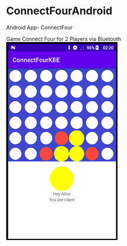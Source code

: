 # ConnectFourAndroid
Android App- ConnectFour

Game Connect Four for 2 Players via Bluetooth
<img src="Screenshot.png" width="300">
